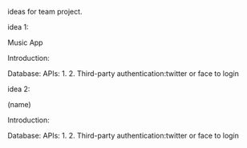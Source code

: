 ideas for team project.


idea 1:

Music App

Introduction:

Database:
APIs: 
1. 
2. 
Third-party authentication:twitter or face to login



idea 2:

(name)

Introduction:

Database:
APIs: 
1. 
2. 
Third-party authentication:twitter or face to login
